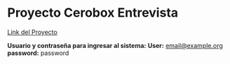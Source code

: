 # Proyecto Cerobox Entrevista
[Link del Proyecto](https://choosealicense.com/licenses/mit/)

**Usuario y contraseña para ingresar al sistema:**
**User:** email@example.org
**password:** password
